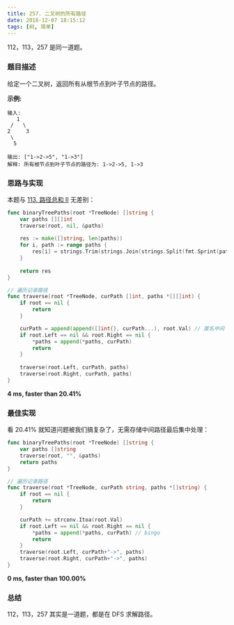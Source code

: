 ```yaml
---
title: 257. 二叉树的所有路径
date: 2018-12-07 18:15:12
tags: [树, 简单]
---
```

112，113，257 是同一道题。

<!-- more -->

### 题目描述

给定一个二叉树，返回所有从根节点到叶子节点的路径。

**示例:**

```
输入:
   1
 /   \
2     3
 \
  5

输出: ["1->2->5", "1->3"]
解释: 所有根节点到叶子节点的路径为: 1->2->5, 1->3
```



### 思路与实现

本题与 [113. 路径总和 II](https://goleetcode.io/2018/12/06/tree/113-path-sum-ii/) 无差别：

```go
func binaryTreePaths(root *TreeNode) []string {
	var paths [][]int
	traverse(root, nil, &paths)
	
	res := make([]string, len(paths))
	for i, path := range paths {
		res[i] = strings.Trim(strings.Join(strings.Split(fmt.Sprint(path), " "), "->"), "[]") // cool code
	}
	
	return res
}

// 遍历记录路径
func traverse(root *TreeNode, curPath []int, paths *[][]int) {
	if root == nil {
		return
	}

	curPath = append(append([]int{}, curPath...), root.Val) // 匿名中间 slice 变量
	if root.Left == nil && root.Right == nil {
		*paths = append(*paths, curPath)
		return
	}
	
	traverse(root.Left, curPath, paths)
	traverse(root.Right, curPath, paths)
}
```

**4 ms, faster than 20.41%**



### 最佳实现

看 20.41% 就知道问题被我们搞复杂了，无需存储中间路径最后集中处理：

```go
func binaryTreePaths(root *TreeNode) []string {
	var paths []string
	traverse(root, "", &paths)
	return paths
}

// 遍历记录路径
func traverse(root *TreeNode, curPath string, paths *[]string) {
	if root == nil {
		return
	}

	curPath += strconv.Itoa(root.Val)
	if root.Left == nil && root.Right == nil {
		*paths = append(*paths, curPath) // bingo
		return
	}
	traverse(root.Left, curPath+"->", paths)
	traverse(root.Right, curPath+"->", paths)
}
```

**0 ms, faster than 100.00%**



### 总结

112，113，257 其实是一道题，都是在 DFS 求解路径。
